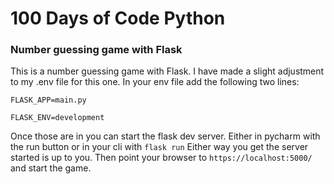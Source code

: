 # 100 Days of Code Python

### Number guessing game with Flask
This is a number guessing game with Flask. I have made a slight 
adjustment to my .env file for this one. In your env file add
the following two lines:

`FLASK_APP=main.py`

`FLASK_ENV=development`


Once those are in you can start the flask dev server. Either
in pycharm with the run button or in your cli with `flask run`
Either way you get the server started is up to you. Then point
your browser to `https://localhost:5000/` and start the game.